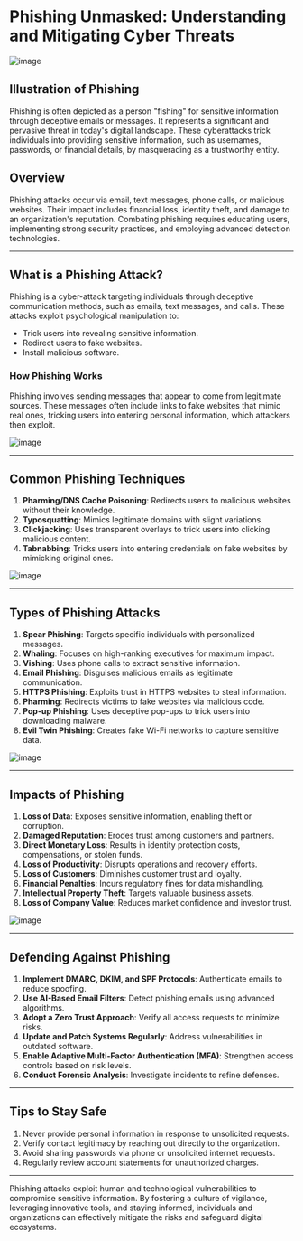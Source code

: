 # Phishing Unmasked: Understanding and Mitigating Cyber Threats

![image](https://github.com/user-attachments/assets/ea8c4d3b-cbb0-41f9-adad-7158846fb01f)

## Illustration of Phishing
Phishing is often depicted as a person "fishing" for sensitive information through deceptive emails or messages. It represents a significant and pervasive threat in today's digital landscape. These cyberattacks trick individuals into providing sensitive information, such as usernames, passwords, or financial details, by masquerading as a trustworthy entity.

## Overview
Phishing attacks occur via email, text messages, phone calls, or malicious websites. Their impact includes financial loss, identity theft, and damage to an organization's reputation. Combating phishing requires educating users, implementing strong security practices, and employing advanced detection technologies.

---

## What is a Phishing Attack?
Phishing is a cyber-attack targeting individuals through deceptive communication methods, such as emails, text messages, and calls. These attacks exploit psychological manipulation to:

- Trick users into revealing sensitive information.
- Redirect users to fake websites.
- Install malicious software.

### How Phishing Works
Phishing involves sending messages that appear to come from legitimate sources. These messages often include links to fake websites that mimic real ones, tricking users into entering personal information, which attackers then exploit.

![image](https://github.com/user-attachments/assets/74ed03f3-bb44-4b31-ad6b-f3379bb75ce3)

---

## Common Phishing Techniques

1. **Pharming/DNS Cache Poisoning**: Redirects users to malicious websites without their knowledge.
2. **Typosquatting**: Mimics legitimate domains with slight variations.
3. **Clickjacking**: Uses transparent overlays to trick users into clicking malicious content.
4. **Tabnabbing**: Tricks users into entering credentials on fake websites by mimicking original ones.

![image](https://github.com/user-attachments/assets/63c452b7-77fb-4bb2-8c49-3aca10109855)


---

## Types of Phishing Attacks

1. **Spear Phishing**: Targets specific individuals with personalized messages.
2. **Whaling**: Focuses on high-ranking executives for maximum impact.
3. **Vishing**: Uses phone calls to extract sensitive information.
4. **Email Phishing**: Disguises malicious emails as legitimate communication.
5. **HTTPS Phishing**: Exploits trust in HTTPS websites to steal information.
6. **Pharming**: Redirects victims to fake websites via malicious code.
7. **Pop-up Phishing**: Uses deceptive pop-ups to trick users into downloading malware.
8. **Evil Twin Phishing**: Creates fake Wi-Fi networks to capture sensitive data.
   
![image](https://github.com/user-attachments/assets/29406f43-4870-4dc7-ab36-a0f66975b2a4)

---

## Impacts of Phishing

1. **Loss of Data**: Exposes sensitive information, enabling theft or corruption.
2. **Damaged Reputation**: Erodes trust among customers and partners.
3. **Direct Monetary Loss**: Results in identity protection costs, compensations, or stolen funds.
4. **Loss of Productivity**: Disrupts operations and recovery efforts.
5. **Loss of Customers**: Diminishes customer trust and loyalty.
6. **Financial Penalties**: Incurs regulatory fines for data mishandling.
7. **Intellectual Property Theft**: Targets valuable business assets.
8. **Loss of Company Value**: Reduces market confidence and investor trust.
   
![image](https://github.com/user-attachments/assets/5f5bef75-588a-45ea-badc-6d44d6501996)

---

## Defending Against Phishing

1. **Implement DMARC, DKIM, and SPF Protocols**: Authenticate emails to reduce spoofing.
2. **Use AI-Based Email Filters**: Detect phishing emails using advanced algorithms.
3. **Adopt a Zero Trust Approach**: Verify all access requests to minimize risks.
4. **Update and Patch Systems Regularly**: Address vulnerabilities in outdated software.
5. **Enable Adaptive Multi-Factor Authentication (MFA)**: Strengthen access controls based on risk levels.
6. **Conduct Forensic Analysis**: Investigate incidents to refine defenses.

---

## Tips to Stay Safe

1. Never provide personal information in response to unsolicited requests.
2. Verify contact legitimacy by reaching out directly to the organization.
3. Avoid sharing passwords via phone or unsolicited internet requests.
4. Regularly review account statements for unauthorized charges.

---

Phishing attacks exploit human and technological vulnerabilities to compromise sensitive information. By fostering a culture of vigilance, leveraging innovative tools, and staying informed, individuals and organizations can effectively mitigate the risks and safeguard digital ecosystems.


